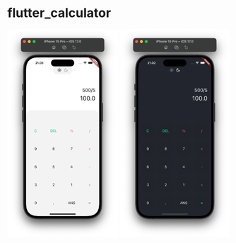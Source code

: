 # flutter_calculator

<img src="https://github.com/kareem96/flutter_calculator/blob/master/screenshots/light.png" width="250"/> <img src="https://github.com/kareem96/flutter_calculator/blob/master/screenshots/dark.png" width="250"/>

